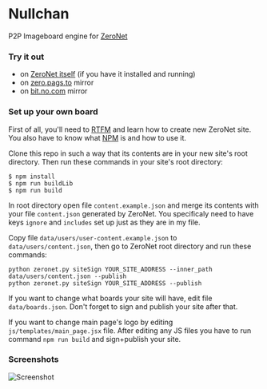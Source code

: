 # Nullchan

P2P Imageboard engine for [ZeroNet](https://github.com/HelloZeroNet/ZeroNet)

### Try it out

* on [ZeroNet itself](http://127.0.0.1:43110/0chan.bit) (if you have it installed and running)
* on [zero.pags.to](http://zero.pags.to:43110/0chan.bit) mirror
* on [bit.no.com](http://bit.no.com:43110/0chan.bit) mirror

### Set up your own board

First of all, you'll need to [RTFM](http://zeronet.readthedocs.org/en/latest/using_zeronet/create_new_site/) and learn how to create new ZeroNet site. You also have to know  what [NPM](https://www.npmjs.com/) is and how to use it.

Clone this repo in such a way that its contents are in your new site's root directory. Then run these commands in your site's root directory:

    $ npm install
    $ npm run buildLib
    $ npm run build

In root directory open file `content.example.json` and merge its contents with your file `content.json` generated by ZeroNet. You specificaly need to have keys `ignore` and `includes` set up just as they are in my file. 

Copy file `data/users/user-content.example.json` to `data/users/content.json`, then go to ZeroNet root directory and run these commands:

    python zeronet.py siteSign YOUR_SITE_ADDRESS --inner_path data/users/content.json --publish
    python zeronet.py siteSign YOUR_SITE_ADDRESS --publish

If you want to change what boards your site will have, edit file `data/boards.json`. Don't forget to sign and publish your site after that.

If you want to change main page's logo by editing `js/templates/main_page.jsx` file. After editing any JS files you have to run command `npm run build` and sign+publish your site. 

### Screenshots

![Screenshot](http://i.imgur.com/xCsMjjE.png)
